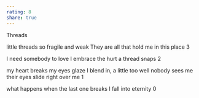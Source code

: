 ```yaml
---
rating: 8
share: true
---
```

Threads


little threads so fragile and weak
They are all that hold me in this place
3 
  
I need somebody to love 
I embrace the hurt
a thread snaps
2
  
my heart breaks
my eyes glaze
I blend in, a little too well
nobody sees me
their eyes slide right over me
1
  
what happens when the last one breaks
I fall into eternity
0